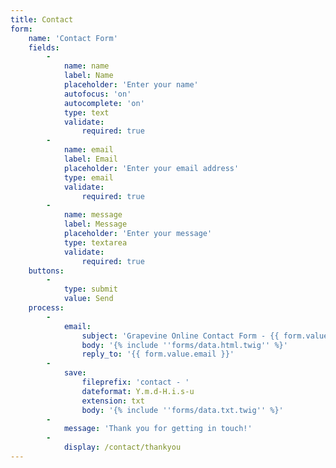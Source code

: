 ```yaml
---
title: Contact
form:
    name: 'Contact Form'
    fields:
        -
            name: name
            label: Name
            placeholder: 'Enter your name'
            autofocus: 'on'
            autocomplete: 'on'
            type: text
            validate:
                required: true
        -
            name: email
            label: Email
            placeholder: 'Enter your email address'
            type: email
            validate:
                required: true
        -
            name: message
            label: Message
            placeholder: 'Enter your message'
            type: textarea
            validate:
                required: true
    buttons:
        -
            type: submit
            value: Send
    process:
        -
            email:
                subject: 'Grapevine Online Contact Form - {{ form.value.name|e }}'
                body: '{% include ''forms/data.html.twig'' %}'
                reply_to: '{{ form.value.email }}'
        -
            save:
                fileprefix: 'contact - '
                dateformat: Y.m.d-H.i.s-u
                extension: txt
                body: '{% include ''forms/data.txt.twig'' %}'
        -
            message: 'Thank you for getting in touch!'
        -
            display: /contact/thankyou
---
```


